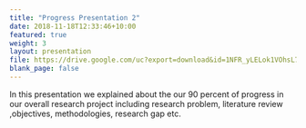 ```yaml
---
title: "Progress Presentation 2"
date: 2018-11-18T12:33:46+10:00
featured: true
weight: 3
layout: presentation
file: https://drive.google.com/uc?export=download&id=1NFR_yLELok1VOhsL7CxKL85mnsM1QJ7f
blank_page: false
---
```


In this presentation we explained about the  our 90 percent of progress in our overall research project including research problem, literature review ,objectives, methodologies,  research gap etc. 